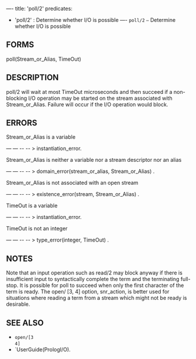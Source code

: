 —-
title: 'poll/2'
predicates:
 - 'poll/2' : Determine whether I/O is possible
—-
`poll/2` `—` Determine whether I/O is possible


## FORMS

poll(Stream_or_Alias, TimeOut)


## DESCRIPTION

poll/2 will wait at most TimeOut microseconds and then succeed if a non-blocking I/O operation may be started on the stream associated with Stream_or_Alias. Failure will occur if the I/O operation would block.


## ERRORS

Stream_or_Alias is a variable

— — -- -- &gt; instantiation_error.

Stream_or_Alias is neither a variable nor a stream descriptor nor an alias

— — -- -- &gt; domain_error(stream_or_alias, Stream_or_Alias) .

Stream_or_Alias is not associated with an open stream

— — -- -- &gt; existence_error(stream, Stream_or_Alias) .

TimeOut is a variable

— — -- -- &gt; instantiation_error.

TimeOut is not an integer

— — -- -- &gt; type_error(integer, TimeOut) .


## NOTES

Note that an input operation such as read/2 may block anyway if there is insufficient input to syntactically complete the term and the terminating full-stop. It is possible for poll to succeed when only the first character of the term is ready. The open/ [3, 4] option, snr_action, is better used for situations where reading a term from a stream which might not be ready is desirable.


## SEE ALSO

- `open/[3`  
`4]`
- `UserGuide(PrologI/O).
